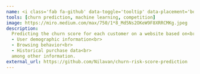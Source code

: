 ```yaml
---
name: <i class='fab fa-github' data-toggle='tooltip' data-placement='bottom' data-delay='250'></i> |&nbsp;HackerEarth ML challenge - Churn risk score prediction
tools: [churn prediction, machine learning, competition]
image: https://miro.medium.com/max/750/1*8_Md5Ns2OKeW9F8XRRCMKg.jpeg
description:
  Predicting the churn score for each customer on a website based on<br>
  - User demographic information<br>
  - Browsing behavior<br>
  - Historical purchase data<br>
  among other information.
external_url: https://github.com/Nilavan/churn-risk-score-prediction
---
```

